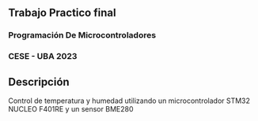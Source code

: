## Trabajo Practico final
### Programación De Microcontroladores 
### CESE - UBA 2023

## Descripción
Control de temperatura y humedad utilizando un microcontrolador STM32 NUCLEO F401RE y un sensor BME280

